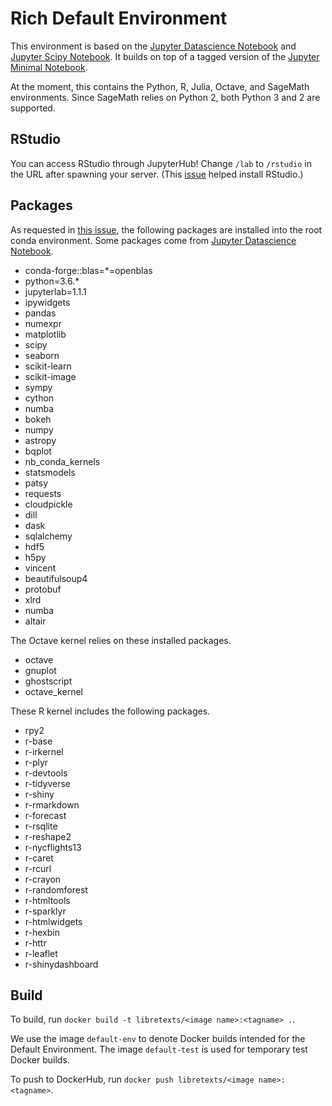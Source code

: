 # Rich Default Environment

This environment is based on the
[Jupyter Datascience Notebook](https://github.com/jupyter/docker-stacks/tree/master/datascience-notebook)
and 
[Jupyter Scipy Notebook](https://github.com/jupyter/docker-stacks/tree/master/scipy-notebook).
It builds on top of a tagged version of the 
[Jupyter Minimal Notebook](https://github.com/jupyter/docker-stacks/tree/master/minimal-notebook).

At the moment, this contains the Python, R, Julia, Octave, and SageMath environments.
Since SageMath relies on Python 2, both Python 3 and 2 are supported.

## RStudio
You can access RStudio through JupyterHub! Change `/lab` to `/rstudio` in
the URL after spawning your server. (This [issue](https://github.com/jupyterhub/zero-to-jupyterhub-k8s/issues/990)
helped install RStudio.)

## Packages
As requested in
[this issue](https://github.com/LibreTexts/metalc/issues/19),
the following packages are installed into the root conda
environment. Some packages come from 
[Jupyter Datascience Notebook](https://github.com/jupyter/docker-stacks/tree/master/datascience-notebook).

* conda-forge::blas=*=openblas
* python=3.6.*
* jupyterlab=1.1.1
* ipywidgets
* pandas
* numexpr
* matplotlib
* scipy
* seaborn
* scikit-learn
* scikit-image
* sympy
* cython
* numba
* bokeh
* numpy
* astropy
* bqplot
* nb_conda_kernels
* statsmodels
* patsy
* requests
* cloudpickle
* dill
* dask
* sqlalchemy
* hdf5
* h5py
* vincent
* beautifulsoup4
* protobuf
* xlrd
* numba
* altair

The Octave kernel relies on these installed packages.
* octave
* gnuplot
* ghostscript
* octave_kernel

These R kernel includes the following packages.
* rpy2
* r-base
* r-irkernel
* r-plyr
* r-devtools
* r-tidyverse
* r-shiny
* r-rmarkdown
* r-forecast
* r-rsqlite
* r-reshape2
* r-nycflights13
* r-caret
* r-rcurl
* r-crayon
* r-randomforest
* r-htmltools
* r-sparklyr
* r-htmlwidgets
* r-hexbin
* r-httr
* r-leaflet
* r-shinydashboard

## Build
To build, run `docker build -t libretexts/<image name>:<tagname> .`.

We use the image `default-env` to denote Docker builds intended for the Default
Environment. The image `default-test` is used for temporary test Docker builds.

To push to DockerHub, run `docker push libretexts/<image name>:<tagname>`.

